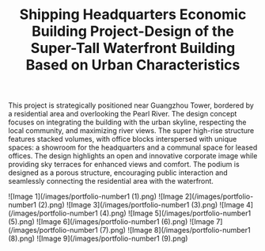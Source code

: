 ﻿---
title: "Shipping Headquarters Economic Building Project-Design of the Super-Tall Waterfront Building Based on Urban Characteristics"
excerpt: "Graduation Project<br/><img src='/images/portfolio-number1 (1).png'>"
collection: portfolio
---

This project is strategically positioned near Guangzhou Tower, bordered by a residential area and overlooking the Pearl River. The design concept focuses on integrating the building with the urban skyline, respecting the local community, and maximizing river views. The super high-rise structure features stacked volumes, with office blocks interspersed with unique spaces: a showroom for the headquarters and a communal space for leased offices. The design highlights an open and innovative corporate image while providing sky terraces for enhanced views and comfort. The podium is designed as a porous structure, encouraging public interaction and seamlessly connecting the residential area with the waterfront.

![Image 1](/images/portfolio-number1 (1).png)
![Image 2](/images/portfolio-number1 (2).png)
![Image 3](/images/portfolio-number1 (3).png)
![Image 4](/images/portfolio-number1 (4).png)
![Image 5](/images/portfolio-number1 (5).png)
![Image 6](/images/portfolio-number1 (6).png)
![Image 7](/images/portfolio-number1 (7).png)
![Image 8](/images/portfolio-number1 (8).png)
![Image 9](/images/portfolio-number1 (9).png)
